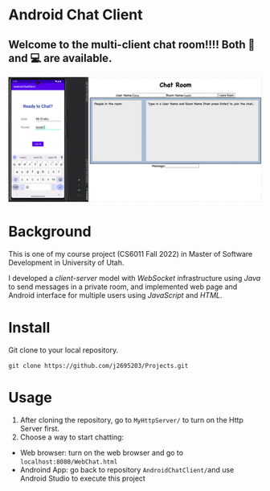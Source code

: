 # Android Chat Client
## Welcome to the multi-client chat room!!!! Both 📱 and 💻 are available.

![This is an image](https://github.com/j2695203/Projects/blob/7fed0fe5943863654345aace65fa07a396e71759/AndroidChatClient/androidChat.gif)

# Background
This is one of my course project (CS6011 Fall 2022) in Master of Software Development in University of Utah.

I developed a *client-server* model with *WebSocket* infrastructure using *Java* to send messages in a private room, and implemented web page and Android interface for multiple users using *JavaScript* and *HTML*.


# Install
Git clone to your local repository. 
```
git clone https://github.com/j2695203/Projects.git
```

# Usage
1. After cloning the repository, go to `MyHttpServer/` to turn on the Http Server first.
2. Choose a way to start chatting:
  * Web browser: turn on the web browser and go to ```localhost:8080/WebChat.html```
  * Androind App: go back to repository `AndroidChatClient/`and use Android Studio to execute this project



